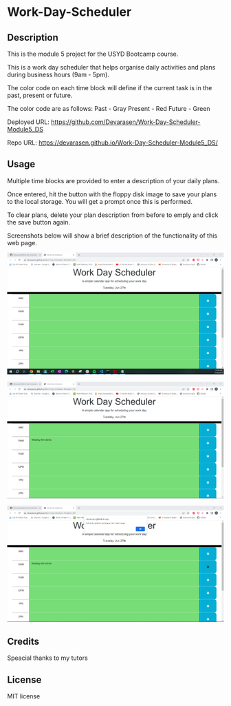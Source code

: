 # Work-Day-Scheduler

## Description

This is the module 5 project for the USYD Bootcamp course.

This is a work day scheduler that helps organise daily activities and plans during business hours (9am - 5pm).

The color code on each time block will define if the current task is in the past, present or future.

The color code are as follows:
Past - Gray
Present - Red
Future - Green



Deployed URL: https://github.com/Devarasen/Work-Day-Scheduler-Module5_DS

Repo URL: https://devarasen.github.io/Work-Day-Scheduler-Module5_DS/

## Usage

Multiple time blocks are provided to enter a description of your daily plans.

Once entered, hit the button with the floppy disk image to save your plans to the local storage. You will get a prompt once this is performed.

To clear plans, delete your plan description from before to emply and click the save button again.

Screenshots below will show a brief description of the functionality of this web page.


![HomePage](./assets/HomePage.PNG)



![Enter Plan](./assets/Enter%20Plan.PNG)



![Saved Alert](./assets/Saved%20Alert.PNG)



## Credits

Speacial thanks to my tutors

## License

MIT license